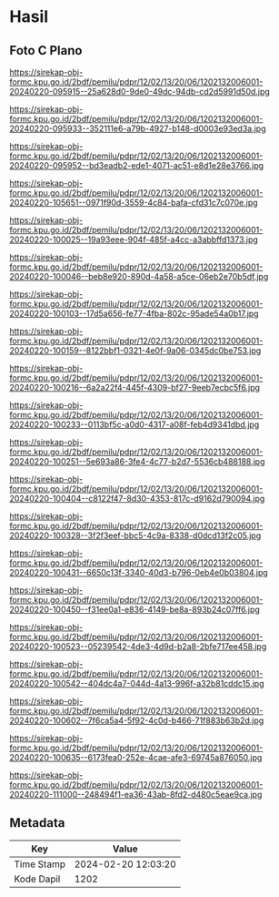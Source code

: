 # Hasil

## Foto C Plano

https://sirekap-obj-formc.kpu.go.id/2bdf/pemilu/pdpr/12/02/13/20/06/1202132006001-20240220-095915--25a628d0-9de0-49dc-94db-cd2d5991d50d.jpg

https://sirekap-obj-formc.kpu.go.id/2bdf/pemilu/pdpr/12/02/13/20/06/1202132006001-20240220-095933--352111e6-a79b-4927-b148-d0003e93ed3a.jpg

https://sirekap-obj-formc.kpu.go.id/2bdf/pemilu/pdpr/12/02/13/20/06/1202132006001-20240220-095952--bd3eadb2-ede1-4071-ac51-e8d1e28e3766.jpg

https://sirekap-obj-formc.kpu.go.id/2bdf/pemilu/pdpr/12/02/13/20/06/1202132006001-20240220-105651--0971f90d-3559-4c84-bafa-cfd31c7c070e.jpg

https://sirekap-obj-formc.kpu.go.id/2bdf/pemilu/pdpr/12/02/13/20/06/1202132006001-20240220-100025--19a93eee-904f-485f-a4cc-a3abbffd1373.jpg

https://sirekap-obj-formc.kpu.go.id/2bdf/pemilu/pdpr/12/02/13/20/06/1202132006001-20240220-100046--beb8e920-890d-4a58-a5ce-06eb2e70b5df.jpg

https://sirekap-obj-formc.kpu.go.id/2bdf/pemilu/pdpr/12/02/13/20/06/1202132006001-20240220-100103--17d5a656-fe77-4fba-802c-95ade54a0b17.jpg

https://sirekap-obj-formc.kpu.go.id/2bdf/pemilu/pdpr/12/02/13/20/06/1202132006001-20240220-100159--8122bbf1-0321-4e0f-9a06-0345dc0be753.jpg

https://sirekap-obj-formc.kpu.go.id/2bdf/pemilu/pdpr/12/02/13/20/06/1202132006001-20240220-100216--6a2a22f4-445f-4309-bf27-9eeb7ecbc5f6.jpg

https://sirekap-obj-formc.kpu.go.id/2bdf/pemilu/pdpr/12/02/13/20/06/1202132006001-20240220-100233--0113bf5c-a0d0-4317-a08f-feb4d9341dbd.jpg

https://sirekap-obj-formc.kpu.go.id/2bdf/pemilu/pdpr/12/02/13/20/06/1202132006001-20240220-100251--5e693a86-3fe4-4c77-b2d7-5536cb488188.jpg

https://sirekap-obj-formc.kpu.go.id/2bdf/pemilu/pdpr/12/02/13/20/06/1202132006001-20240220-100404--c8122f47-8d30-4353-817c-d9162d790094.jpg

https://sirekap-obj-formc.kpu.go.id/2bdf/pemilu/pdpr/12/02/13/20/06/1202132006001-20240220-100328--3f2f3eef-bbc5-4c9a-8338-d0dcd13f2c05.jpg

https://sirekap-obj-formc.kpu.go.id/2bdf/pemilu/pdpr/12/02/13/20/06/1202132006001-20240220-100431--6650c13f-3340-40d3-b796-0eb4e0b03804.jpg

https://sirekap-obj-formc.kpu.go.id/2bdf/pemilu/pdpr/12/02/13/20/06/1202132006001-20240220-100450--f31ee0a1-e836-4149-be8a-893b24c07ff6.jpg

https://sirekap-obj-formc.kpu.go.id/2bdf/pemilu/pdpr/12/02/13/20/06/1202132006001-20240220-100523--05239542-4de3-4d9d-b2a8-2bfe717ee458.jpg

https://sirekap-obj-formc.kpu.go.id/2bdf/pemilu/pdpr/12/02/13/20/06/1202132006001-20240220-100542--404dc4a7-044d-4a13-996f-a32b81cddc15.jpg

https://sirekap-obj-formc.kpu.go.id/2bdf/pemilu/pdpr/12/02/13/20/06/1202132006001-20240220-100602--7f6ca5a4-5f92-4c0d-b466-71f883b63b2d.jpg

https://sirekap-obj-formc.kpu.go.id/2bdf/pemilu/pdpr/12/02/13/20/06/1202132006001-20240220-100635--6173fea0-252e-4cae-afe3-69745a876050.jpg

https://sirekap-obj-formc.kpu.go.id/2bdf/pemilu/pdpr/12/02/13/20/06/1202132006001-20240220-111000--248494f1-ea36-43ab-8fd2-d480c5eae9ca.jpg


## Metadata

| Key        | Value               |
| ---------- | ------------------- |
| Time Stamp | 2024-02-20 12:03:20 |
| Kode Dapil | 1202                |



